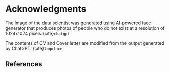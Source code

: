 # Acknowledgments

The image of the data scientist was generated using AI-powered face generator that produces photos of people who do not exist at a resolution of 1024x1024 pixels.{cite}`chatgpt`

The contents of CV and Cover letter are modified from the output generated by ChatGPT. {cite}`logoface`

## References

```{bibliography}
```
